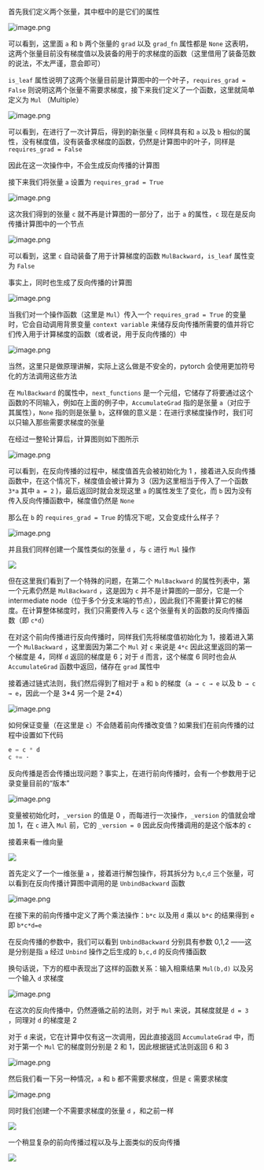 首先我们定义两个张量，其中框中的是它们的属性

![image.png](https://raw.githubusercontent.com/aletolia/Pictures/main/202405061337194.png)

可以看到，这里面 `a` 和 `b` 两个张量的 `grad` 以及 `grad_fn` 属性都是 `None` 这表明，这两个张量目前没有梯度值以及装备的用于的求梯度的函数（这里借用了装备范数的说法，不太严谨，意会即可）

`is_leaf` 属性说明了这两个张量目前是计算图中的一个叶子，`requires_grad = False` 则说明这两个张量不需要求梯度，接下来我们定义了一个函数，这里就简单定义为 `Mul` （Multiple）

![image.png](https://raw.githubusercontent.com/aletolia/Pictures/main/202405061345773.png)

可以看到，在进行了一次计算后，得到的新张量 `c` 同样具有和 `a` 以及 `b` 相似的属性，没有梯度值，没有装备求梯度的函数，仍然是计算图中的叶子，同样是 `requires_grad = False`

因此在这一次操作中，不会生成反向传播的计算图

接下来我们将张量 `a` 设置为 `requires_grad = True`

![image.png](https://raw.githubusercontent.com/aletolia/Pictures/main/202405061350506.png)

这次我们得到的张量 `c` 就不再是计算图的一部分了，出于 `a` 的属性，`c` 现在是反向传播计算图中的一个节点

![image.png](https://raw.githubusercontent.com/aletolia/Pictures/main/202405061352581.png)

可以看到，这里 `c` 自动装备了用于计算梯度的函数 `MulBackward`，`is_leaf` 属性变为 `False`

事实上，同时也生成了反向传播的计算图

![image.png](https://raw.githubusercontent.com/aletolia/Pictures/main/202405061354883.png)

当我们对一个操作函数（这里是 `Mul`）传入一个 `requires_grad = True` 的变量时，它会自动调用背景变量 `context variable` 来储存反向传播所需要的值并将它们传入用于计算梯度的函数（或者说，用于反向传播的）中

![image.png](https://raw.githubusercontent.com/aletolia/Pictures/main/202405061358018.png)

当然，这里只是做原理讲解，实际上这么做是不安全的，pytorch 会使用更加符号化的方法调用这些方法

在 `MulBackward` 的属性中，`next_functions` 是一个元组，它储存了将要通过这个函数的不同输入，例如在上面的例子中，`AccumulateGrad` 指的是张量 `a`（对应于其属性），`None` 指的则是张量 `b`，这样做的意义是：在进行求梯度操作时，我们可以只输入那些需要求梯度的张量

在经过一整轮计算后，计算图则如下图所示

![image.png](https://raw.githubusercontent.com/aletolia/Pictures/main/202405061406849.png)

可以看到，在反向传播的过程中，梯度值首先会被初始化为 1 ，接着进入反向传播函数中，在这个情况下，梯度值会被计算为 3（因为这里相当于传入了一个函数 `3*a` 其中 `a = 2` )，最后返回时就会发现这里 `a` 的属性发生了变化，而 `b` 因为没有传入反向传播函数中，梯度值仍然是 `None` 

那么在 `b` 的 `requires_grad = True` 的情况下呢，又会变成什么样子？

![image.png](https://raw.githubusercontent.com/aletolia/Pictures/main/202405061419254.png)

并且我们同样创建一个属性类似的张量 `d` ，与 `c` 进行 `Mul` 操作

![](https://raw.githubusercontent.com/aletolia/Pictures/main/202405061421778.png)

但在这里我们看到了一个特殊的问题，在第二个 `MulBackward` 的属性列表中，第一个元素仍然是 `MulBackward` ，这是因为 `c` 并不是计算图的一部分，它是一个 intermediate node（位于多个分支末端的节点），因此我们不需要计算它的梯度。在计算整体梯度时，我们只需要传入与 `c` 这个张量有关的函数的反向传播函数（即 `c*d`）

在对这个前向传播进行反向传播时，同样我们先将梯度值初始化为 1，接着进入第一个 `MulBackward` ，这里面因为第二个 `Mul` 对 `c` 来说是 `4*c` 因此这里返回的第一个梯度是 4，同样 `d` 返回的梯度是 6；对于 `d` 而言，这个梯度 6 同时也会从 `AccumulateGrad` 函数中返回，储存在  `grad` 属性中

接着通过链式法则，我们然后得到了相对于 `a` 和 `b` 的梯度（`a → c → e` 以及 b` → c → e`，因此一个是 3\*4 另一个是 2\*4）

![image.png](https://raw.githubusercontent.com/aletolia/Pictures/main/202405061436722.png)

如何保证变量（在这里是 `c`）不会随着前向传播改变值？如果我们在前向传播的过程中设置如下代码

```python
e = c * d
c += ·
```

反向传播是否会传播出现问题？事实上，在进行前向传播时，会有一个参数用于记录变量目前的“版本”

![image.png](https://raw.githubusercontent.com/aletolia/Pictures/main/202405061440391.png)

变量被初始化时，`_version` 的值是 0 ，而每进行一次操作，`_version` 的值就会增加 1，在 `c` 进入 `Mul` 前，它的 `_version = 0` 因此反向传播调用的是这个版本的 `c`

接着来看一维向量

![](https://raw.githubusercontent.com/aletolia/Pictures/main/202405061444502.png)

首先定义了一个一维张量 `a` ，接着进行解包操作，将其拆分为 `b`,`c`,`d` 三个张量，可以看到在反向传播计算图中调用的是 `UnbindBackward` 函数

![image.png](https://raw.githubusercontent.com/aletolia/Pictures/main/202405061447370.png)

在接下来的前向传播中定义了两个乘法操作：`b*c` 以及用 `d` 乘以 `b*c` 的结果得到 `e` 即 `b*c*d=e`

在反向传播的参数中，我们可以看到 `UnbindBackward` 分别具有参数 0,1,2 ——这是分别是指 `a` 经过 `Unbind` 操作之后生成的 `b,c,d` 的反向传播函数

换句话说，下方的框中表现出了这样的函数关系：输入相乘结果 `Mul(b,d)` 以及另一个输入 `d` 求梯度

![image.png](https://raw.githubusercontent.com/aletolia/Pictures/main/202405061454974.png)

在这次的反向传播中，仍然遵循之前的法则，对于 `Mul` 来说，其梯度就是 `d = 3` ，同理对 `d` 的梯度是 2

对于 `d` 来说，它在计算中仅有这一次调用，因此直接返回 `AccumulateGrad` 中，而对于第一个 `Mul` 它的梯度则分别是 2 和 1，因此根据链式法则返回 6 和 3

![image.png](https://raw.githubusercontent.com/aletolia/Pictures/main/202405061459231.png)

然后我们看一下另一种情况，`a` 和 `b` 都不需要求梯度，但是 `c` 需要求梯度

![image.png](https://raw.githubusercontent.com/aletolia/Pictures/main/202405061503300.png)

同时我们创建一个不需要求梯度的张量 `d` ，和之前一样

![](https://raw.githubusercontent.com/aletolia/Pictures/main/202405061512861.png)

一个稍显复杂的前向传播过程以及与上面类似的反向传播

![](https://raw.githubusercontent.com/aletolia/Pictures/main/202405061512839.png)

